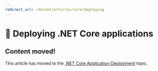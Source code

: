 ```yaml
---
redirect_url: /dotnet/articles/core/deploying
---
```


# 🔧 Deploying .NET Core applications

## Content moved!
This article has moved to the [.NET Core Application Deployment](index.md) topic.